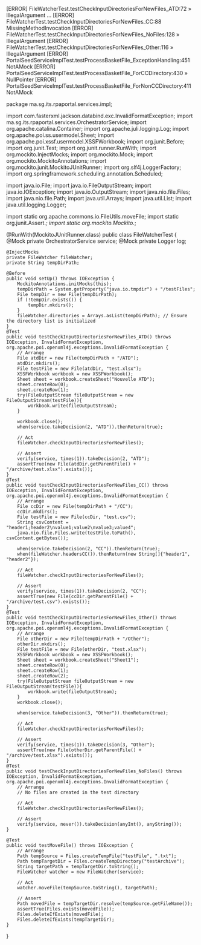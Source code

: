 [ERROR]   FileWatcherTest.testCheckInputDirectoriesForNewFiles_ATD:72 » IllegalArgument ...
[ERROR]   FileWatcherTest.testCheckInputDirectoriesForNewFiles_CC:88 MissingMethodInvocation
[ERROR]   FileWatcherTest.testCheckInputDirectoriesForNewFiles_NoFiles:128 » IllegalArgument
[ERROR]   FileWatcherTest.testCheckInputDirectoriesForNewFiles_Other:116 » IllegalArgument
[ERROR]   PortalSeedServiceImplTest.testProcessBasketFile_ExceptionHandling:451 NotAMock
[ERROR]   PortalSeedServiceImplTest.testProcessBasketFile_ForCCDirectory:430 » NullPointer
[ERROR]   PortalSeedServiceImplTest.testProcessBasketFile_ForNonCCDirectory:411 NotAMock

package ma.sg.its.rpaportal.services.impl;

import com.fasterxml.jackson.databind.exc.InvalidFormatException;
import ma.sg.its.rpaportal.services.OrchestratorService;
import org.apache.catalina.Container;
import org.apache.juli.logging.Log;
import org.apache.poi.ss.usermodel.Sheet;
import org.apache.poi.xssf.usermodel.XSSFWorkbook;
import org.junit.Before;
import org.junit.Test;
import org.junit.runner.RunWith;
import org.mockito.InjectMocks;
import org.mockito.Mock;
import org.mockito.MockitoAnnotations;
import org.mockito.junit.MockitoJUnitRunner;
import org.slf4j.LoggerFactory;
import org.springframework.scheduling.annotation.Scheduled;

import java.io.File;
import java.io.FileOutputStream;
import java.io.IOException;
import java.io.OutputStream;
import java.nio.file.Files;
import java.nio.file.Path;
import java.util.Arrays;
import java.util.List;
import java.util.logging.Logger;

import static org.apache.commons.io.FileUtils.moveFile;
import static org.junit.Assert.*;
import static org.mockito.Mockito.*;

@RunWith(MockitoJUnitRunner.class)
public class FileWatcherTest {
    @Mock
    private OrchestratorService service;
    @Mock
    private Logger log;

    @InjectMocks
    private FileWatcher fileWatcher;
    private String tempDirPath;

    @Before
    public void setUp() throws IOException {
        MockitoAnnotations.initMocks(this);
        tempDirPath = System.getProperty("java.io.tmpdir") + "/testFiles";
        File tempDir = new File(tempDirPath);
        if (!tempDir.exists()) {
            tempDir.mkdirs();
        }
        fileWatcher.directories = Arrays.asList(tempDirPath); // Ensure the directory list is initialized
    }
    @Test
    public void testCheckInputDirectoriesForNewFiles_ATD() throws IOException, InvalidFormatException, org.apache.poi.openxml4j.exceptions.InvalidFormatException {
        // Arrange
        File atdDir = new File(tempDirPath + "/ATD");
        atdDir.mkdirs();
        File testFile = new File(atdDir, "test.xlsx");
        XSSFWorkbook workbook = new XSSFWorkbook();
        Sheet sheet = workbook.createSheet("Nouvelle ATD");
        sheet.createRow(0);
        sheet.createRow(1);
        try(FileOutputStream fileOutputStream = new FileOutputStream(testFile)){
            workbook.write(fileOutputStream);
        }

        workbook.close();
        when(service.takeDecision(2, "ATD")).thenReturn(true);

        // Act
        fileWatcher.checkInputDirectoriesForNewFiles();

        // Assert
        verify(service, times(1)).takeDecision(2, "ATD");
        assertTrue(new File(atdDir.getParentFile() + "/archive/test.xlsx").exists());
    }
    @Test
    public void testCheckInputDirectoriesForNewFiles_CC() throws IOException, InvalidFormatException, org.apache.poi.openxml4j.exceptions.InvalidFormatException {
        // Arrange
        File ccDir = new File(tempDirPath + "/CC");
        ccDir.mkdirs();
        File testFile = new File(ccDir, "test.csv");
        String csvContent = "header1;header2\nvalue1;value2\nvalue3;value4";
        java.nio.file.Files.write(testFile.toPath(), csvContent.getBytes());

        when(service.takeDecision(2, "CC")).thenReturn(true);
        when(fileWatcher.headersCC()).thenReturn(new String[]{"header1", "header2"});

        // Act
        fileWatcher.checkInputDirectoriesForNewFiles();

        // Assert
        verify(service, times(1)).takeDecision(2, "CC");
        assertTrue(new File(ccDir.getParentFile() + "/archive/test.csv").exists());
    }
    @Test
    public void testCheckInputDirectoriesForNewFiles_Other() throws IOException, InvalidFormatException, org.apache.poi.openxml4j.exceptions.InvalidFormatException {
        // Arrange
        File otherDir = new File(tempDirPath + "/Other");
        otherDir.mkdirs();
        File testFile = new File(otherDir, "test.xlsx");
        XSSFWorkbook workbook = new XSSFWorkbook();
        Sheet sheet = workbook.createSheet("Sheet1");
        sheet.createRow(0);
        sheet.createRow(1);
        sheet.createRow(2);
        try(FileOutputStream fileOutputStream = new FileOutputStream(testFile)){
            workbook.write(fileOutputStream);
        }
        workbook.close();

        when(service.takeDecision(3, "Other")).thenReturn(true);

        // Act
        fileWatcher.checkInputDirectoriesForNewFiles();

        // Assert
        verify(service, times(1)).takeDecision(3, "Other");
        assertTrue(new File(otherDir.getParentFile() + "/archive/test.xlsx").exists());
    }
    @Test
    public void testCheckInputDirectoriesForNewFiles_NoFiles() throws IOException, InvalidFormatException, org.apache.poi.openxml4j.exceptions.InvalidFormatException {
        // Arrange
        // No files are created in the test directory

        // Act
        fileWatcher.checkInputDirectoriesForNewFiles();

        // Assert
        verify(service, never()).takeDecision(anyInt(), anyString());
    }

    @Test
    public void testMoveFile() throws IOException {
        // Arrange
        Path tempSource = Files.createTempFile("testFile", ".txt");
        Path tempTargetDir = Files.createTempDirectory("testArchive");
        String targetPath = tempTargetDir.toString();
        FileWatcher watcher = new FileWatcher(service);

        // Act
        watcher.moveFile(tempSource.toString(), targetPath);

        // Assert
        Path movedFile = tempTargetDir.resolve(tempSource.getFileName());
        assertTrue(Files.exists(movedFile));
        Files.deleteIfExists(movedFile);
        Files.deleteIfExists(tempTargetDir);
    }

}
